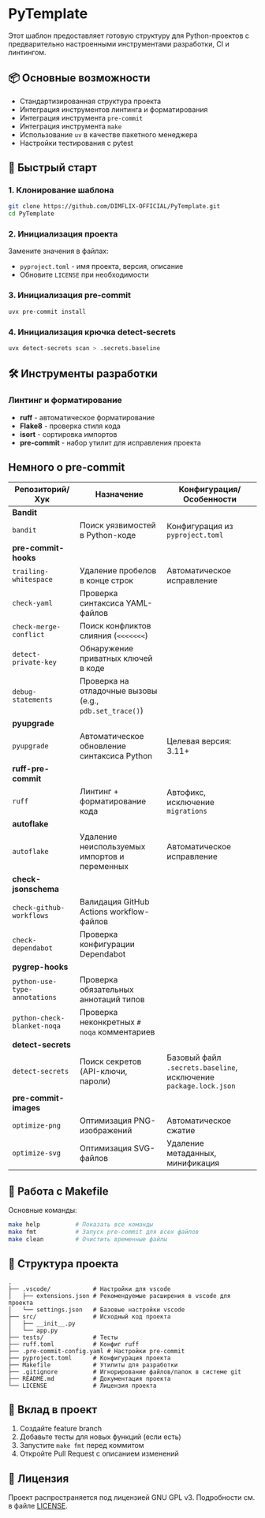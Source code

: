 # PyTemplate
Этот шаблон предоставляет готовую структуру для Python-проектов с предварительно настроенными инструментами разработки, CI и линтингом.

## 📦 Основные возможности
- Стандартизированная структура проекта
- Интеграция инструментов линтинга и форматирования
- Интеграция инструмента `pre-commit`
- Интеграция инструмента `make`
- Использование `uv` в качестве пакетного менеджера
- Настройки тестирования с pytest

## 🚀 Быстрый старт

### 1. Клонирование шаблона
```bash
git clone https://github.com/DIMFLIX-OFFICIAL/PyTemplate.git
cd PyTemplate
```

### 2. Инициализация проекта
Замените значения в файлах:
- `pyproject.toml` - имя проекта, версия, описание
- Обновите `LICENSE` при необходимости

### 3. Инициализация pre-commit
```bash
uvx pre-commit install
```

### 4. Инициализация крючка detect-secrets
```bash
uvx detect-secrets scan > .secrets.baseline
```

## 🛠 Инструменты разработки

### Линтинг и форматирование
- **ruff** - автоматическое форматирование
- **Flake8** - проверка стиля кода
- **isort** - сортировка импортов
- **pre-commit** - набор утилит для исправления проекта


## Немного о pre-commit
| Репозиторий/Хук               | Назначение                                              | Конфигурация/Особенности                                         |
| ----------------------------- | ------------------------------------------------------- | ---------------------------------------------------------------- |
| **Bandit**                    |                                                         |                                                                  |
| `bandit`                      | Поиск уязвимостей в Python-коде                         | Конфигурация из `pyproject.toml`                                 |
| **pre-commit-hooks**          |                                                         |                                                                  |
| `trailing-whitespace`         | Удаление пробелов в конце строк                         | Автоматическое исправление                                       |
| `check-yaml`                  | Проверка синтаксиса YAML-файлов                         |                                                                  |
| `check-merge-conflict`        | Поиск конфликтов слияния (`<<<<<<<`)                    |                                                                  |
| `detect-private-key`          | Обнаружение приватных ключей в коде                     |                                                                  |
| `debug-statements`            | Проверка на отладочные вызовы (e.g., `pdb.set_trace()`) |                                                                  |
| **pyupgrade**                 |                                                         |                                                                  |
| `pyupgrade`                   | Автоматическое обновление синтаксиса Python             | Целевая версия: 3.11+                                            |
| **ruff-pre-commit**           |                                                         |                                                                  |
| `ruff`                        | Линтинг + форматирование кода                           | Автофикс, исключение `migrations`                                |
| **autoflake**                 |                                                         |                                                                  |
| `autoflake`                   | Удаление неиспользуемых импортов и переменных           | Автоматическое исправление                                       |
| **check-jsonschema**          |                                                         |                                                                  |
| `check-github-workflows`      | Валидация GitHub Actions workflow-файлов                |                                                                  |
| `check-dependabot`            | Проверка конфигурации Dependabot                        |                                                                  |
| **pygrep-hooks**              |                                                         |                                                                  |
| `python-use-type-annotations` | Проверка обязательных аннотаций типов                   |                                                                  |
| `python-check-blanket-noqa`   | Проверка неконкретных `# noqa` комментариев             |                                                                  |
| **detect-secrets**            |                                                         |                                                                  |
| `detect-secrets`              | Поиск секретов (API-ключи, пароли)                      | Базовый файл `.secrets.baseline`, исключение `package.lock.json` |
| **pre-commit-images**         |                                                         |                                                                  |
| `optimize-png`                | Оптимизация PNG-изображений                             | Автоматическое сжатие                                            |
| `optimize-svg`                | Оптимизация SVG-файлов                                  | Удаление метаданных, минификация                                 |

## 🔄 Работа с Makefile
Основные команды:
```bash
make help          # Показать все команды
make fmt           # Запуск pre-commit для всех файлов
make clean         # Очистить временные файлы
```

## 📂 Структура проекта
```
.
├── .vscode/            # Настройки для vscode
│   ├── extensions.json # Рекомендуемые расширения в vscode для проекта
│   └── settings.json   # Базовые настройки vscode
├── src/                # Исходный код проекта
│   ├── __init__.py
│   └── app.py
├── tests/              # Тесты
├── ruff.toml           # Конфиг ruff
├── .pre-commit-config.yaml # Настройки pre-commit
├── pyproject.toml      # Конфигурация проекта
├── Makefile            # Утилиты для разработки
├── .gitignore          # Игнорирование файлов/папок в системе git
├── README.md           # Документация проекта
└── LICENSE             # Лицензия проекта
```

## 🤝 Вклад в проект
1. Создайте feature branch
2. Добавьте тесты для новых функций (если есть)
3. Запустите `make fmt` перед коммитом
4. Откройте Pull Request с описанием изменений

## 📄 Лицензия
Проект распространяется под лицензией GNU GPL v3. 
Подробности см. в файле [LICENSE](LICENSE).
